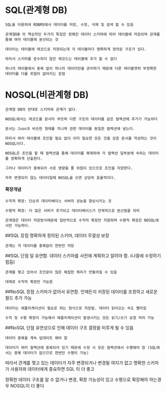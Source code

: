# SQL(관계형 DB)
    SQL을 이용하여 RDBMS에서 데이터를 저장, 수정, 삭제 및 검색 할 수 있음

    관계형DB 의 핵심적인 두가지 특징은 정해진 데이터 스키마에 따라 테이블에 저장되며 관계를 통해 여러 테이블에 분산되는 것

    데이터는 테이블에 레코드로 저장되는데 각 테이블마다 명확하게 정의된 구조가 있다.
        
    따라서 스키마를 준수하지 않은 레코드는 테이블에 추가 할 수 없다

    하나의 테이블에서 중복 없이 하나의 데이터만을 관리하기 때문에 다른 테이블엣허 부정확한 데이터를 다룰 위험이 없어지는 장점

# NOSQL(비관계형 DB)

    관계형 DB의 반대로 스키마와 관계가 없다.

    NOSQL에서는 레코드를 문서라 부르며 다른 구조의 데이터를 같은 컬렉션에 추가가 가능하다

    문서는 Json과 비슷한 형태를 지니며 관련 데이터를 동일한 컬렉션에 넣는다.
    
    따라서 여러 테이블에 조인할 필요 없이 이미 필요한 모든 것을 갖춘 문서를 작성하는 것이 NOSQL이다.

    NOSQL은 조인을 할 때 컬렉션을 통해 데이터를 복제하여 각 컬렉션 일부분에 속하는 데이터를 정확하게 산출한다.

    그러나 데이터가 중복되어 서로 영향을 줄 위험이 있으므로 조인을 지양한다.

    자주 변경되지 않는 데이터일때 NOSQL을 쓰면 상당히 효율적이다.

#### 확장개념 
    수직적 확장: 단순히 데이터베이스 서버의 성능을 향상시키는 것

    수평적 확장: 더 많은 서버가 추가되고 데이터베이스가 전체적으로 분산됨을 의미 

    관계형은 데이터 저장방식때문에 일반적으로 수직적 확장만 지원하며 수평적 확장은 NOSQL에서만 가능하다.

##SQL 장점
    명확하게 정의된 스키마, 데이터 무결성 보장

    관계는 각 데이터를 중복없이 한번만 저장
##SQL 단점
    덜 유연함. 데이터 스키마를 사전에 계획하고 알려야 함. (나중에 수정하기 힘듬)

    관계를 맺고 있어서 조인문이 많은 복잡한 쿼리가 만들어질 수 있음

    대체로 수직적 확장만 가능함

##NoSQL 장점
    스키마가 없어서 유연함. 언제든지 저장된 데이터를 조정하고 새로운 필드 추가 가능

    데이터는 애플리케이션이 필요로 하는 형식으로 저장됨. 데이터 읽어오는 속도 빨라짐

    수직 및 수평 확장이 가능해서 애플리케이션이 발생시키는 모든 읽기/쓰기 요청 처리 가능
##NoSQL 단점
    유연성으로 인해 데이터 구조 결정을 미루게 될 수 있음
    
    데이터 중복을 계속 업데이트 해야 함
    
    데이터가 여러 컬렉션에 중복되어 있기 때문에 수정 시 모든 컬렉션에서 수행해야 함 (SQL에서는 중복 데이터가 없으므로 한번만 수행이 가능)

따라서 관계를 맺고 있는 데이터가 자주 변경되거나 변경될 여지가 없고 명확한 스키마가 사용자와 데이터에게 중요하면 SQL 이 더 좋고

정확한 데이터 구조를 알 수 없거나 변경, 확장 가능성이 있고 수평으로 확장해야 하는경우 NOSQL이 더 좋다